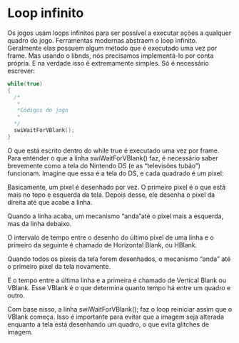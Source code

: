 # Loop infinito
Os jogos usam loops infinitos para ser possível a executar ações a qualquer quadro do jogo. Ferramentas modernas abstraem o loop infinito. Geralmente elas possuem algum método que é executado uma vez por frame. Mas usando o libnds, nós precisamos implementá-lo por conta própria. E na verdade isso é extremamente simples. Só é necessário escrever:

~~~C++
while(true)
{
  /*
   *
   *Códigos do jogo
   *
  */
  swiWaitForVBlank();
}
~~~

O que está escrito dentro do while true é executado uma vez por frame. Para entender o que a linha swiWaitForVBlank() faz, é necessário saber brevemente como a tela do Nintendo DS (e as “televisões tubão”) funcionam. Imagine que essa é a tela do DS, e cada quadrado é um pixel: 

Basicamente, um pixel é desenhado por vez. O primeiro pixel é o que está mais no topo e esquerda da tela. 
Depois desse, ele desenha o pixel da direita até que acabe a linha. 


Quando a linha acaba, um mecanismo “anda”até o pixel mais a esquerda, mas da linha debaixo. 


O intervalo de tempo entre o desenho do último pixel de uma linha e o primeiro da seguinte é chamado de Horizontal Blank, ou HBlank. 

Quando todos os pixeis da tela forem desenhados, o mecanismo “anda” até o primeiro pixel da tela novamente. 


E o tempo entre a última linha e a primeira é chamado de Vertical Blank ou VBlank. Esse VBlank é o que determina quanto tempo há entre um quadro e outro.

Com base nisso, a linha swiWaitForVBlank(); faz o loop reiniciar assim que o VBlank começa. Isso é importante para evitar que a imagem seja alterada enquanto a tela está desenhando um quadro, o que evita glitches de imagem.
